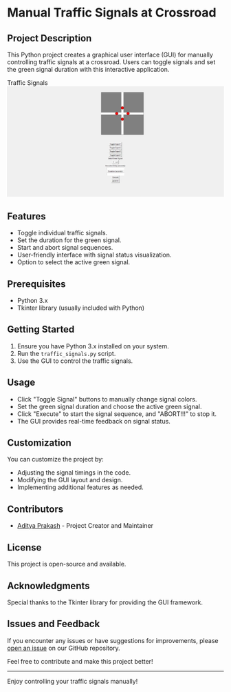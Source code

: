 # Manual Traffic Signals at Crossroad

## Project Description
This Python project creates a graphical user interface (GUI) for manually controlling traffic signals at a crossroad. Users can toggle signals and set the green signal duration with this interactive application.

Traffic Signals![not loading](https://github.com/AdityaPrakash27/Traffic-Light-Simulation/blob/main/Traffic%20Light.jpg)

## Features
- Toggle individual traffic signals.
- Set the duration for the green signal.
- Start and abort signal sequences.
- User-friendly interface with signal status visualization.
- Option to select the active green signal.

## Prerequisites
- Python 3.x
- Tkinter library (usually included with Python)

## Getting Started
1. Ensure you have Python 3.x installed on your system.
2. Run the `traffic_signals.py` script.
3. Use the GUI to control the traffic signals.

## Usage
- Click "Toggle Signal" buttons to manually change signal colors.
- Set the green signal duration and choose the active green signal.
- Click "Execute" to start the signal sequence, and "ABORT!!!" to stop it.
- The GUI provides real-time feedback on signal status.

## Customization
You can customize the project by:
- Adjusting the signal timings in the code.
- Modifying the GUI layout and design.
- Implementing additional features as needed.

## Contributors
- [Aditya Prakash](https://github.com/AdityaPrakash27) - Project Creator and Maintainer

## License
This project is open-source and available.

## Acknowledgments
Special thanks to the Tkinter library for providing the GUI framework.

## Issues and Feedback
If you encounter any issues or have suggestions for improvements, please [open an issue](https://github.com/AdityaPrakash27/Traffic-Light-Simulation/issues) on our GitHub repository.

Feel free to contribute and make this project better!

---

Enjoy controlling your traffic signals manually!
